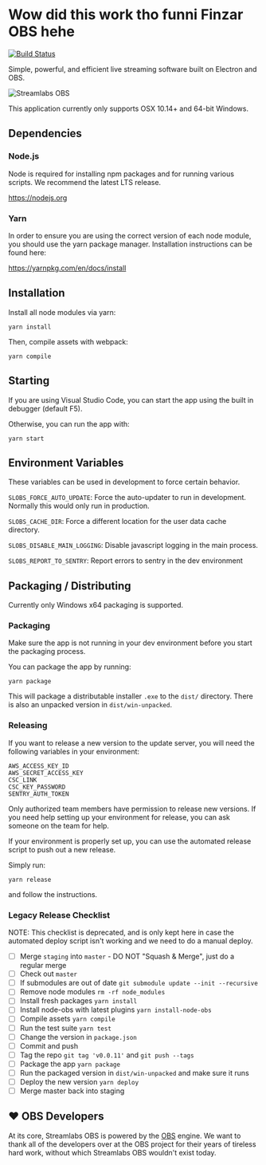 # Wow did this work tho funni Finzar OBS hehe

[![Build Status](https://dev.azure.com/streamlabs/Streamlabs%20OBS/_apis/build/status/stream-labs.streamlabs-obs?branchName=staging)](https://dev.azure.com/streamlabs/Streamlabs%20OBS/_build/latest?definitionId=1&branchName=staging)

Simple, powerful, and efficient live streaming software built on Electron and OBS.

![Streamlabs OBS](https://cdn.streamlabs.com/slobs/slobs-chatbox.png)

This application currently only supports OSX 10.14+ and 64-bit Windows.

## Dependencies

### Node.js

Node is required for installing npm packages and for running
various scripts. We recommend the latest LTS release.

https://nodejs.org

### Yarn

In order to ensure you are using the correct version of each
node module, you should use the yarn package manager.
Installation instructions can be found here:

https://yarnpkg.com/en/docs/install

## Installation

Install all node modules via yarn:

```
yarn install
```

Then, compile assets with webpack:

```
yarn compile
```

## Starting

If you are using Visual Studio Code, you can start the app
using the built in debugger (default F5).

Otherwise, you can run the app with:

```
yarn start
```

## Environment Variables

These variables can be used in development to force certain behavior.

`SLOBS_FORCE_AUTO_UPDATE`: Force the auto-updater to run in development. Normally
this would only run in production.

`SLOBS_CACHE_DIR`: Force a different location for the user data cache directory.

`SLOBS_DISABLE_MAIN_LOGGING`: Disable javascript logging in the main process.

`SLOBS_REPORT_TO_SENTRY`: Report errors to sentry in the dev environment

## Packaging / Distributing

Currently only Windows x64 packaging is supported.

### Packaging

Make sure the app is not running in your dev environment
before you start the packaging process.

You can package the app by running:

```
yarn package
```

This will package a distributable installer `.exe` to the `dist/`
directory. There is also an unpacked version in `dist/win-unpacked`.

### Releasing

If you want to release a new version to the update server, you will need
the following variables in your environment:

```
AWS_ACCESS_KEY_ID
AWS_SECRET_ACCESS_KEY
CSC_LINK
CSC_KEY_PASSWORD
SENTRY_AUTH_TOKEN
```

Only authorized team members have permission to release new versions.
If you need help setting up your environment for release, you can ask
someone on the team for help.

If your environment is properly set up, you can use the automated
release script to push out a new release.

Simply run:

```
yarn release
```

and follow the instructions.

### Legacy Release Checklist

NOTE: This checklist is deprecated, and is only kept here in case
the automated deploy script isn't working and we need to do a
manual deploy.

- [ ] Merge `staging` into `master` - DO NOT "Squash & Merge", just do a regular merge
- [ ] Check out `master`
- [ ] If submodules are out of date `git submodule update --init --recursive`
- [ ] Remove node modules `rm -rf node_modules`
- [ ] Install fresh packages `yarn install`
- [ ] Install node-obs with latest plugins `yarn install-node-obs`
- [ ] Compile assets `yarn compile`
- [ ] Run the test suite `yarn test`
- [ ] Change the version in `package.json`
- [ ] Commit and push
- [ ] Tag the repo `git tag 'v0.0.11'` and `git push --tags`
- [ ] Package the app `yarn package`
- [ ] Run the packaged version in `dist/win-unpacked` and make sure it runs
- [ ] Deploy the new version `yarn deploy`
- [ ] Merge master back into staging

## ❤ OBS Developers

At its core, Streamlabs OBS is powered by the [OBS](https://obsproject.com/)
engine. We want to thank all of the developers over at the OBS project for
their years of tireless hard work, without which Streamlabs OBS wouldn't exist today.
